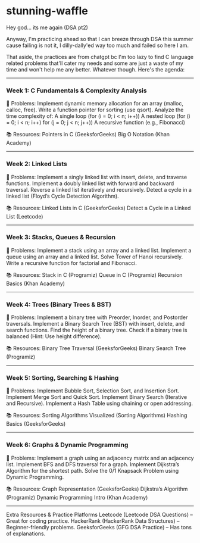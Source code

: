 

# stunning-waffle
Hey god... its me again (DSA pt2) <br />

Anyway, I'm practicing ahead so that I can breeze through DSA this summer cause failing is not it, I dilly-dally'ed way too much and failed so here I am.

That aside, the practices are from chatgpt bc I'm too lazy to find C language related problems that'll cater my needs and some are just a waste of my time and won't help me any better.
Whatever though. Here's the agenda:
___
### Week 1: C Fundamentals & Complexity Analysis 
🔹 Problems: 
Implement dynamic memory allocation for an array (malloc, calloc, free). Write a function pointer for sorting (use qsort).
Analyze the time complexity of: 
A single loop (for (i = 0; i < n; i++)) 
A nested loop (for (i = 0; i < n; i++) for (j = 0; j < n; j++)) 
A recursive function (e.g., Fibonacci)

📚 Resources: Pointers in C (GeeksforGeeks) 
Big O Notation (Khan Academy)
___
### Week 2: Linked Lists 
🔹 Problems: 
Implement a singly linked list with insert, delete, and traverse functions. Implement a doubly linked list with forward and backward traversal. Reverse a linked list iteratively and recursively. 
Detect a cycle in a linked list (Floyd’s Cycle Detection Algorithm). 

📚 Resources: Linked Lists in C (GeeksforGeeks) 
Detect a Cycle in a Linked List (Leetcode)
 ___
 ### Week 3: Stacks, Queues & Recursion 
 🔹 Problems: 
 Implement a stack using an array and a linked list. Implement a queue using an array and a linked list.
Solve Tower of Hanoi recursively. 
Write a recursive function for factorial and Fibonacci. 

📚 Resources: Stack in C (Programiz) 
Queue in C (Programiz) 
Recursion Basics (Khan Academy) 
___
### Week 4: Trees (Binary Trees & BST) 
🔹 Problems: 
Implement a binary tree with Preorder, Inorder, and Postorder traversals. 
Implement a Binary Search Tree (BST) with insert, delete, and search functions. 
Find the height of a binary tree. 
Check if a binary tree is balanced (Hint: Use height difference). 

📚 Resources: Binary Tree Traversal (GeeksforGeeks) 
Binary Search Tree (Programiz)
 ___
 ### Week 5: Sorting, Searching & Hashing 
 🔹 Problems: 
Implement Bubble Sort, Selection Sort, and Insertion Sort. Implement Merge Sort and Quick Sort.
Implement Binary Search (Iterative and Recursive). 
Implement a Hash Table using chaining or open addressing. 

📚 Resources: Sorting Algorithms Visualized (Sorting Algorithms) Hashing Basics (GeeksforGeeks) 
___
### Week 6: Graphs & Dynamic Programming 
🔹 Problems: 
Implement a graph using an adjacency matrix and an adjacency list.
Implement BFS and DFS traversal for a graph. 
Implement Dijkstra’s Algorithm for the shortest path. 
Solve the 0/1 Knapsack Problem using Dynamic Programming.

📚 Resources: Graph Representation (GeeksforGeeks) 
Dijkstra’s Algorithm (Programiz) 
Dynamic Programming Intro (Khan Academy) 
___
Extra Resources & Practice Platforms Leetcode (Leetcode DSA Questions) – Great for coding practice. 
HackerRank (HackerRank Data Structures) – Beginner-friendly problems. 
GeeksforGeeks (GFG DSA Practice) – Has tons of explanations.
